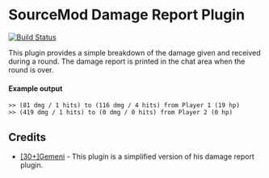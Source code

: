 # SourceMod Damage Report Plugin

[![Build Status](https://jenkins.benscobie.com/job/SourceMod%20Damage%20Report/badge/icon)](https://jenkins.benscobie.com/job/SourceMod%20Damage%20Report/)

This plugin provides a simple breakdown of the damage given and received during a round. The damage report is printed in the chat area when the round is over.

#### Example output

```
>> (81 dmg / 1 hits) to (116 dmg / 4 hits) from Player 1 (19 hp)
>> (419 dmg / 1 hits) to (0 dmg / 0 hits) from Player 2 (0 hp)
```

## Credits

* [[30+]Gemeni](https://forums.alliedmods.net/showthread.php?t=64661) - This plugin is a simplified version of his damage report plugin.
